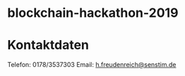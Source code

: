 # blockchain-hackathon-2019


# Kontaktdaten

Telefon: 0178/3537303
Email: h.freudenreich@senstim.de
